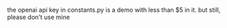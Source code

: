 the openai api key in constants.py is a demo with less than $5 in it. but still, please don't use mine